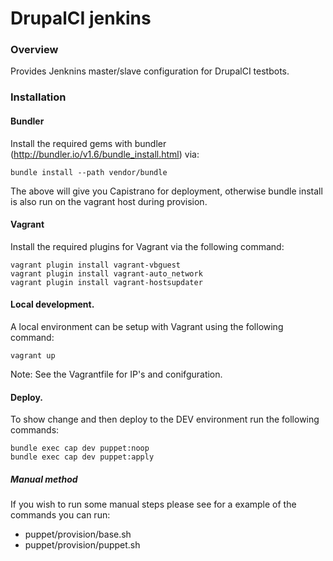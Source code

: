 DrupalCI jenkins
================

### Overview

Provides Jenknins master/slave configuration for DrupalCI testbots.

### Installation

#### Bundler

Install the required gems with bundler (http://bundler.io/v1.6/bundle_install.html) via:

```
bundle install --path vendor/bundle
```

The above will give you Capistrano for deployment, otherwise bundle install is also run on the vagrant host during provision.

#### Vagrant

Install the required plugins for Vagrant via the following command:

```
vagrant plugin install vagrant-vbguest
vagrant plugin install vagrant-auto_network
vagrant plugin install vagrant-hostsupdater
```

#### Local development.

A local environment can be setup with Vagrant using the following command:

```
vagrant up
```

Note: See the Vagrantfile for IP's and conifguration.

#### Deploy.

To show change and then deploy to the DEV environment run the following commands:

```
bundle exec cap dev puppet:noop
bundle exec cap dev puppet:apply
```

##### Manual method

If you wish to run some manual steps please see for a example of the commands you can run:
* puppet/provision/base.sh
* puppet/provision/puppet.sh
